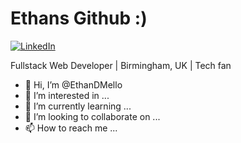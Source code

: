 # Ethans Github :)

[![LinkedIn](https://img.shields.io/badge/linkedin-%230077B5.svg?style=Flat&logo=linkedin&logoColor=white)](https://www.linkedin.com/in/ethan-dmello/)

Fullstack Web Developer | Birmingham, UK | Tech fan

- 👋 Hi, I’m @EthanDMello
- 👀 I’m interested in ...
- 🌱 I’m currently learning ...
- 💞️ I’m looking to collaborate on ...
- 📫 How to reach me ...
